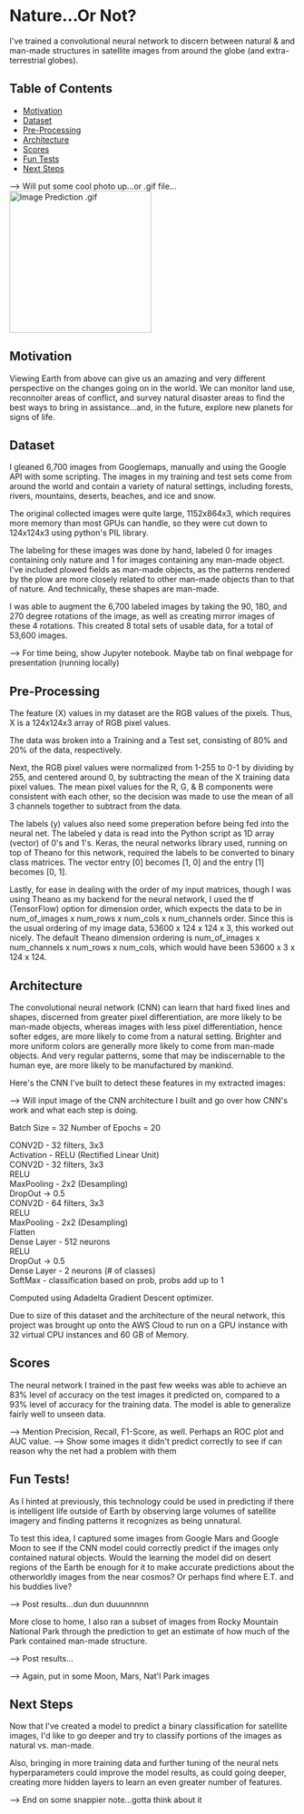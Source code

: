 # Nature...Or Not?
I've trained a convolutional neural network to discern between natural & and man-made structures in satellite images from around the globe (and extra-terrestrial globes).

## Table of Contents
- [Motivation](#motivation)
- [Dataset](#dataset)
- [Pre-Processing](#pre-processing)
- [Architecture](#architecture)
- [Scores](#scores)
- [Fun Tests](#fun-tests)
- [Next Steps](#next-steps)

--> Will put some cool photo up...or .gif file...
<img alt="Image Prediction .gif" src="images/lsLabeling_Nat_or_Not.gif" width=250>  

## Motivation
Viewing Earth from above can give us an amazing and very different perspective on the changes going on in the world. We can monitor land use, reconnoiter areas of conflict, and survey natural disaster areas to find the best ways to bring in assistance...and, in the future, explore new planets for signs of life.

## Dataset
I gleaned 6,700 images from Googlemaps, manually and using the Google API with some scripting.  The images in my training and test sets come from around the world and contain a variety of natural settings, including forests, rivers, mountains, deserts, beaches, and ice and snow.

The original collected images were quite large, 1152x864x3, which requires more memory than most GPUs can handle, so they were cut down to 124x124x3 using python's PIL library.

The labeling for these images was done by hand, labeled 0 for images containing only nature and 1 for images containing any man-made object. I've included plowed fields as man-made objects, as the patterns rendered by the plow are more closely related to other man-made objects than to that of nature. And technically, these shapes are man-made.

I was able to augment the 6,700 labeled images by taking the 90, 180, and 270 degree rotations of the image, as well as creating mirror images of these 4 rotations.  This created 8 total sets of usable data, for a total of 53,600 images.

--> For time being, show Jupyter notebook.  Maybe tab on final webpage for presentation (running locally)

## Pre-Processing
The feature (X) values in my dataset are the RGB values of the pixels.  Thus, X is a 124x124x3 array of RGB pixel values.

The data was broken into a Training and a Test set, consisting of 80% and 20% of the data, respectively.

Next, the RGB pixel values were normalized from 1-255 to 0-1 by dividing by 255, and centered around 0, by subtracting the mean of the X training data pixel values.  The mean pixel values for the R, G, & B components were consistent with each other, so the decision was made to use the mean of all 3 channels together to subtract from the data.

The labels (y) values also need some preperation before being fed into the neural net.  The labeled y data is read into the Python script as 1D array (vector) of 0's and 1's.  Keras, the neural networks library used, running on top of Theano for this network, required the labels to be converted to binary class matrices. The vector entry [0] becomes [1, 0] and the entry [1] becomes [0, 1]. 

Lastly, for ease in dealing with the order of my input matrices, though I was using Theano as my backend for the neural network, I used the tf (TensorFlow) option for dimension order, which expects the data to be in num_of_images x num_rows x num_cols x num_channels order.  Since this is the usual ordering of my image data, 53600 x 124 x 124 x 3, this worked out nicely.  The default Theano dimension ordering is num_of_images x num_channels x num_rows x num_cols, which would have been 53600 x 3 x 124 x 124.
    
## Architecture
The convolutional neural network (CNN) can learn that hard fixed lines and shapes, discerned from greater pixel differentiation, are more likely to be man-made objects, whereas images with less pixel differentiation, hence softer edges, are more likely to come from a natural setting. Brighter and more uniform colors are generally more likely to come from man-made objects. And very regular patterns, some that may be indiscernable to the human eye, are more likely to be manufactured by mankind.

Here's the CNN I've built to detect these features in my extracted images:

--> Will input image of the CNN architecture I built and go over how CNN's work and what each step is doing.

Batch Size = 32
Number of Epochs = 20

CONV2D - 32 filters, 3x3<br>
Activation - RELU (Rectified Linear Unit)<br>
CONV2D - 32 filters, 3x3<br>
RELU<br>
MaxPooling - 2x2 (Desampling)<br>
DropOut -> 0.5<br>
CONV2D - 64 filters, 3x3<br>
RELU<br>
MaxPooling - 2x2 (Desampling)<br>
Flatten<br>
Dense Layer - 512 neurons<br>
RELU<br>
DropOut -> 0.5<br>
Dense Layer - 2 neurons (# of classes)<br>
SoftMax - classification based on prob, probs add up to 1<br>

Computed using Adadelta Gradient Descent optimizer.

Due to size of this dataset and the architecture of the neural network, this project was brought up onto the AWS Cloud to run on a GPU instance with 32 virtual CPU instances and 60 GB of Memory.

## Scores
The neural network I trained in the past few weeks was able to achieve an 83% level of accuracy on the test images it predicted on, compared to a 93% level of accuracy for the training data.  The model is able to generalize fairly well to unseen data.

--> Mention Precision, Recall, F1-Score, as well.  Perhaps an ROC plot and AUC value.
--> Show some images it didn't predict correctly to see if can reason why the net had a problem with them

## Fun Tests!
As I hinted at previously, this technology could be used in predicting if there is intelligent life outside of Earth by observing large volumes of satellite imagery and finding patterns it recognizes as being unnatural.

To test this idea, I captured some images from Google Mars and Google Moon to see if the CNN model could correctly predict if the images only contained natural objects.  Would the learning the model did on desert regions of the Earth be enough for it to make accurate predictions about the otherworldly images from the near cosmos?  Or perhaps find where E.T. and his buddies live?

--> Post results...dun dun duuunnnnn

More close to home, I also ran a subset of images from Rocky Mountain National Park through the prediction to get an estimate of how much of the Park contained man-made structure.

--> Post results...

--> Again, put in some Moon, Mars, Nat'l Park images

## Next Steps
Now that I've created a model to predict a binary classification for satellite images, I'd like to go deeper and try to classify portions of the images as natural vs. man-made.

Also, bringing in more training data and further tuning of the neural nets hyperparameters could improve the model results, as could going deeper, creating more hidden layers to learn an even greater number of features.

--> End on some snappier note...gotta think about it
